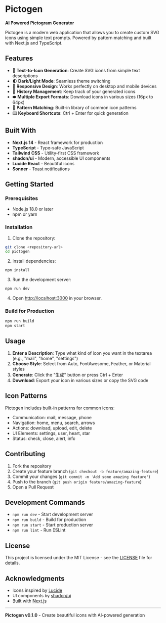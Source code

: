 # Pictogen

**AI Powered Pictogram Generator**

Pictogen is a modern web application that allows you to create custom SVG icons using simple text prompts. Powered by pattern matching and built with Next.js and TypeScript.

## Features

- 🎨 **Text-to-Icon Generation**: Create SVG icons from simple text descriptions
- 🌓 **Dark/Light Mode**: Seamless theme switching
- 📱 **Responsive Design**: Works perfectly on desktop and mobile devices
- 📜 **History Management**: Keep track of your generated icons
- ⬬ **Multiple Export Formats**: Download icons in various sizes (16px to 64px)
- 🎯 **Pattern Matching**: Built-in library of common icon patterns
- ⌨️ **Keyboard Shortcuts**: Ctrl + Enter for quick generation

## Built With

- **Next.js 14** - React framework for production
- **TypeScript** - Type-safe JavaScript
- **Tailwind CSS** - Utility-first CSS framework
- **shadcn/ui** - Modern, accessible UI components
- **Lucide React** - Beautiful icons
- **Sonner** - Toast notifications

## Getting Started

### Prerequisites

- Node.js 18.0 or later
- npm or yarn

### Installation

1. Clone the repository:
```bash
git clone <repository-url>
cd pictogen
```

2. Install dependencies:
```bash
npm install
```

3. Run the development server:
```bash
npm run dev
```

4. Open [http://localhost:3000](http://localhost:3000) in your browser.

### Build for Production

```bash
npm run build
npm start
```

## Usage

1. **Enter a Description**: Type what kind of icon you want in the textarea (e.g., "mail", "home", "settings")
2. **Choose Style**: Select from Auto, FontAwesome, Feather, or Material styles
3. **Generate**: Click the "生成" button or press Ctrl + Enter
4. **Download**: Export your icon in various sizes or copy the SVG code

## Icon Patterns

Pictogen includes built-in patterns for common icons:
- Communication: mail, message, phone
- Navigation: home, menu, search, arrows
- Actions: download, upload, edit, delete
- UI Elements: settings, user, heart, star
- Status: check, close, alert, info

## Contributing

1. Fork the repository
2. Create your feature branch (`git checkout -b feature/amazing-feature`)
3. Commit your changes (`git commit -m 'Add some amazing feature'`)
4. Push to the branch (`git push origin feature/amazing-feature`)
5. Open a Pull Request

## Development Commands

- `npm run dev` - Start development server
- `npm run build` - Build for production
- `npm run start` - Start production server
- `npm run lint` - Run ESLint

## License

This project is licensed under the MIT License - see the [LICENSE](LICENSE) file for details.

## Acknowledgments

- Icons inspired by [Lucide](https://lucide.dev/)
- UI components by [shadcn/ui](https://ui.shadcn.com/)
- Built with [Next.js](https://nextjs.org/)

---

**Pictogen v0.1.0** - Create beautiful icons with AI-powered generation